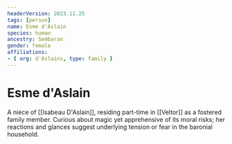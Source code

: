 ```yaml
---
headerVersion: 2023.11.25
tags: [person]
name: Esme d'Aslain
species: human
ancestry: Sembaran
gender: female
affiliations:
- { org: d'Aslains, type: family }
---
```

# Esme d'Aslain
A niece of [[Isabeau D'Aslain]], residing part-time in [[Veltor]] as a fostered family member. Curious about magic yet apprehensive of its moral risks; her reactions and glances suggest underlying tension or fear in the baronial household.
